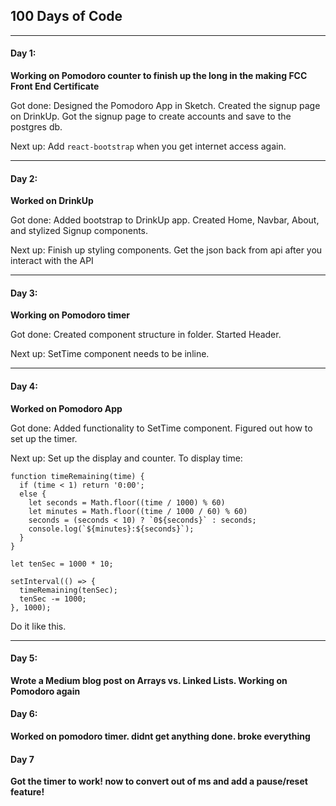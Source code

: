 ## 100 Days of Code
---
#### Day 1:
__Working on Pomodoro counter to finish up the long in the making FCC Front End Certificate__

Got done: Designed the Pomodoro App in Sketch. Created the signup page on DrinkUp. Got the signup page to create
accounts and save to the postgres db.

Next up: Add `react-bootstrap` when you get internet access again.

---
#### Day 2:
__Worked on DrinkUp__

Got done: Added bootstrap to DrinkUp app. Created Home, Navbar, About, and stylized Signup components.

Next up: Finish up styling components. Get the json back from api after you interact with the API

---
#### Day 3:

__Working on Pomodoro timer__

Got done: Created component structure in folder. Started Header.

Next up: SetTime component needs to be inline.

 ---
#### Day 4:

__Worked on Pomodoro App__

Got done: Added functionality to SetTime component. Figured out how to set up the timer.

Next up: Set up the display and counter. To display time:

    function timeRemaining(time) {
      if (time < 1) return '0:00';
      else {
        let seconds = Math.floor((time / 1000) % 60)
        let minutes = Math.floor((time / 1000 / 60) % 60)
        seconds = (seconds < 10) ? `0${seconds}` : seconds;
        console.log(`${minutes}:${seconds}`);
      }
    }

    let tenSec = 1000 * 10;

    setInterval(() => {
      timeRemaining(tenSec);
      tenSec -= 1000;
    }, 1000);

Do it like this.

---
#### Day 5:
__Wrote a Medium blog post on Arrays vs. Linked Lists. Working on Pomodoro again__

#### Day 6:

__Worked on pomodoro timer. didnt get anything done. broke everything__

#### Day 7

__Got the timer to work! now to convert out of ms and add a pause/reset feature!__ 
